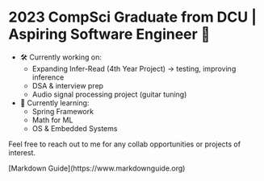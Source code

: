 # 2023 CompSci Graduate from DCU | Aspiring Software Engineer 🔮

<!--
**somewherecosmic/somewherecosmic** is a ✨ _special_ ✨ repository because its `README.md` (this file) appears on your GitHub profile.

Here are some ideas to get you started:

- 🔭 I’m currently working on ...
- 🌱 I’m currently learning ...
- 👯 I’m looking to collaborate on ...
- 🤔 I’m looking for help with ...
- 💬 Ask me about ...
- 📫 How to reach me: ...
- 😄 Pronouns: ...
- ⚡ Fun fact: ...
-->

- 🛠 Currently working on:
  - Expanding Infer-Read (4th Year Project) -> testing, improving inference
  - DSA & interview prep
  - Audio signal processing project (guitar tuning)
- 🔎 Currently learning:
  - Spring Framework
  - Math for ML
  - OS & Embedded Systems

<p>Feel free to reach out to me for any collab opportunities or projects of interest. </p>
[Markdown Guide](https://www.markdownguide.org)
